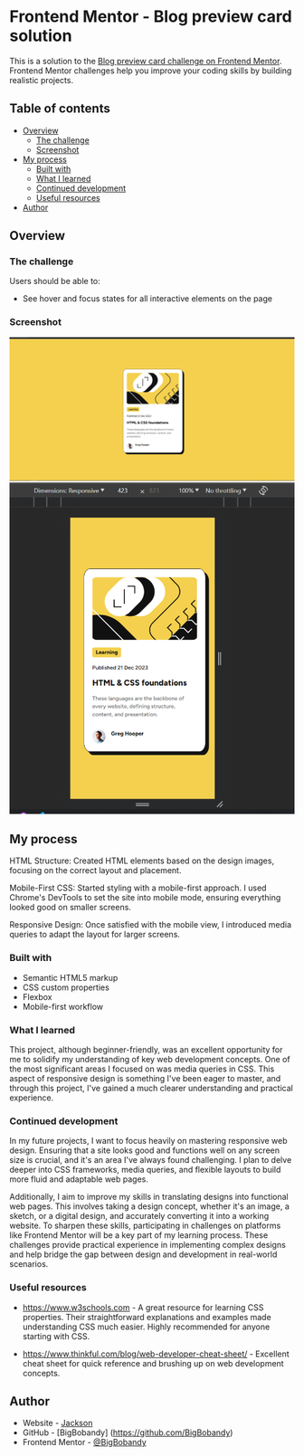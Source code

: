 # Frontend Mentor - Blog preview card solution

This is a solution to the [Blog preview card challenge on Frontend Mentor](https://www.frontendmentor.io/challenges/blog-preview-card-ckPaj01IcS). Frontend Mentor challenges help you improve your coding skills by building realistic projects.

## Table of contents

- [Overview](#overview)
  - [The challenge](#the-challenge)
  - [Screenshot](#screenshot)
- [My process](#my-process)
  - [Built with](#built-with)
  - [What I learned](#what-i-learned)
  - [Continued development](#continued-development)
  - [Useful resources](#useful-resources)
- [Author](#author)

## Overview

### The challenge

Users should be able to:

- See hover and focus states for all interactive elements on the page

### Screenshot

![Desktop Design](./assets/images/deskop-design-solution.png)
![Mobile Design](./assets/images/mobile-design-solution.png)

## My process

HTML Structure: Created HTML elements based on the design images, focusing on the correct layout and placement.

Mobile-First CSS: Started styling with a mobile-first approach. I used Chrome's DevTools to set the site into mobile mode, ensuring everything looked good on smaller screens.

Responsive Design: Once satisfied with the mobile view, I introduced media queries to adapt the layout for larger screens.

### Built with

- Semantic HTML5 markup
- CSS custom properties
- Flexbox
- Mobile-first workflow

### What I learned

This project, although beginner-friendly, was an excellent opportunity for me to solidify my understanding of key web development concepts. One of the most significant areas I focused on was media queries in CSS. This aspect of responsive design is something I've been eager to master, and through this project, I've gained a much clearer understanding and practical experience.

### Continued development

In my future projects, I want to focus heavily on mastering responsive web design. Ensuring that a site looks good and functions well on any screen size is crucial, and it's an area I've always found challenging. I plan to delve deeper into CSS frameworks, media queries, and flexible layouts to build more fluid and adaptable web pages.

Additionally, I aim to improve my skills in translating designs into functional web pages. This involves taking a design concept, whether it's an image, a sketch, or a digital design, and accurately converting it into a working website. To sharpen these skills, participating in challenges on platforms like Frontend Mentor will be a key part of my learning process. These challenges provide practical experience in implementing complex designs and help bridge the gap between design and development in real-world scenarios.

### Useful resources

- https://www.w3schools.com - A great resource for learning CSS properties. Their straightforward explanations and examples made understanding CSS much easier. Highly recommended for anyone starting with CSS.

- https://www.thinkful.com/blog/web-developer-cheat-sheet/ - Excellent cheat sheet for quick reference and brushing up on web development concepts.

## Author

- Website - [Jackson](https://www.jdykes.dev)
- GitHub - [BigBobandy] (https://github.com/BigBobandy)
- Frontend Mentor - [@BigBobandy](https://www.frontendmentor.io/profile/BigBobandy)
